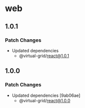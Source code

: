 # web

## 1.0.1

### Patch Changes

- Updated dependencies
  - @virtual-grid/react@1.0.1

## 1.0.0

### Patch Changes

- Updated dependencies [9ab06ae]
  - @virtual-grid/react@1.0.0
